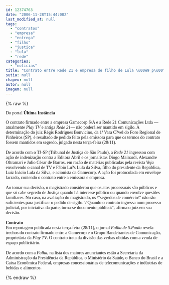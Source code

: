 ```yaml
---
id: 12374763
date: "2006-11-28T15:44:00Z"
last_modified_at: null
tags:
  - "contratos"
  - "empresa"
  - "entrega"
  - "filho"
  - "justica"
  - "lula"
  - "rede"
categories:
  - "noticias"
title: "Contrato entre Rede 21 e empresa de filho de Lula \u00e9 p\u00fablico, diz Justi\u00e7a "
sutia: null
chapeu: null
autor: null
imagem: null
---
```

{% raw %}
<p><P><FONT face=Verdana>Do portal&nbsp;<STRONG>Última Instância</STRONG>&nbsp;</FONT></P></p>
<p><P><FONT face=Verdana>O contrato firmado entre a empresa Gamecorp S/A e a Rede 21 Comunicações Ltda —atualmente <I>Play TV</I> e antiga <I>Rede 21</I>— não poderá ser mantido em sigilo. A determinação do juiz Régis Rodrigues Bonvicino, da 1ª Vara C?vel do Foro Regional de Pinheiros (SP), é resultado de pedido feito pela emissora para que os termos do contrato fossem mantidos em segredo, julgado nesta terça-feira (28/11).<BR><BR>De acordo com o TJ-SP (Tribunal de Justiça de São Paulo), a <I>Rede 21</I> ingressou com ação de indenização contra a Editora Abril e os jornalistas Diogo Mainardi, Alexandre Oltramari e Julio César de Barros, em razão de matérias publicadas pela revista <I>Veja</I> envolvendo o canal de TV e Fábio Lu?s Lula da Silva, filho do presidente da República, Luiz Inácio Lula da Silva, e acionista da Gamecorp. A ação foi protocolada em envelope lacrado, contendo o contrato entre a emissora e empresa.<BR><BR>Ao tomar sua decisão, o magistrado considerou que os atos processuais são públicos e que só cabe segredo de Justiça quando há interesse público ou quando envolve questões familiares. No caso, na avaliação do magistrado, os \"segredos de comércio\" não são suficientes para justificar o pedido de sigilo. \"Quando o contrato ingressa num processo judicial, por iniciativa da parte, torna-se documento público\", afirma o juiz em sua decisão.<BR><BR><B>Contrato</B><BR>Em reportagem publicada nesta terça-feira (28/11), o jornal <I>Folha de S.Paulo</I> revela trechos do contrato firmado entre a Gamecorp e o Grupo Bandeirantes de Comunicação, proprietária da <I>Play TV</I>. O contrato trata da divisão das verbas obtidas com a venda de espaço publicitário.<BR><BR>De acordo com a <I>Folha</I>, na lista dos maiores anunciantes estão a Secretaria da Administração da Presidência da República, o Ministério da Saúde, o Banco do Brasil e a Caixa Econômica Federal, empresas concessionárias de telecomunicações e indústrias de bebidas e alimentos.</FONT></P> </p>
{% endraw %}